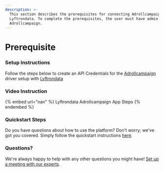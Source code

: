 ```yaml
---
description: >-
  This section describes the prerequisites for connecting Adrollcampaign to
  Lyftrondata. To complete the prerequisites, the user must have admin access to
  Adrollcampaign.
---
```


# Prerequisite

<mark style="color:blue;"></mark>

### Setup Instructions

Follow the steps below to create an API Credentials for the [Adrollcampaign](https://www.lyftrondata.com/integration/marketing-analytics/adroll/) driver setup with [Lyftrondata](https://www.lyftrondata.com)

### Video Instruction

{% embed url="nan" %}
Lyftrondata Adrollcampaign App Steps
{% endembed %}

### Quickstart Steps

Do you have questions about how to use the platform? Don't worry; we've got you covered. Simply follow the quickstart instructions [here](README.md).

### Questions? <a href="#questions" id="questions"></a>

We're always happy to help with any other questions you might have! [Set up a meeting with our experts](https://www.lyftrondata.com/book-a-meeting/).

